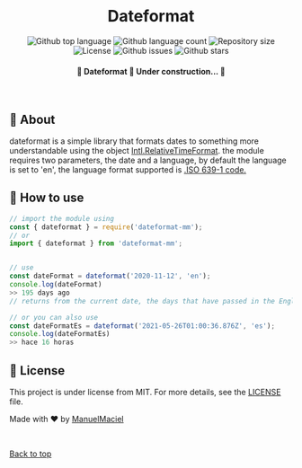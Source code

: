 <div align="center" id="top"> 
  <!-- <img src="./.github/app.gif" alt="Dateformat" /> -->
  &#xa0;

  <!-- <a href="https://dateformat.netlify.app">Demo</a> -->
</div>

<h1 align="center">Dateformat</h1>

<p align="center">
  <img alt="Github top language" src="https://img.shields.io/github/languages/top/ManuelMaciel/dateformat?color=56BEB8">

  <img alt="Github language count" src="https://img.shields.io/github/languages/count/ManuelMaciel/dateformat?color=56BEB8">

  <img alt="Repository size" src="https://img.shields.io/github/repo-size/ManuelMaciel/dateformat?color=56BEB8">

  <img alt="License" src="https://img.shields.io/github/license/ManuelMaciel/dateformat?color=56BEB8">

  <img alt="Github issues" src="https://img.shields.io/github/issues/ManuelMaciel/dateformat?color=56BEB8" />

  <!-- <img alt="Github forks" src="https://img.shields.io/github/forks/{{YOUR_GITHUB_USERNAME}}/dateformat?color=56BEB8" /> -->

  <img alt="Github stars" src="https://img.shields.io/github/stars/ManuelMaciel/dateformat?color=56BEB8" />
</p>

<!-- Status -->

<h4 align="center"> 
	🚧  Dateformat 🚀 Under construction...  🚧
</h4> 

<!-- <hr> -->

<!-- <p align="center">
  <a href="#dart-about">About</a> &#xa0; | &#xa0; 
  <a href="#sparkles-features">Features</a> &#xa0; | &#xa0;
  <a href="#rocket-technologies">Technologies</a> &#xa0; | &#xa0;
  <a href="#white_check_mark-requirements">Requirements</a> &#xa0; | &#xa0;
  <a href="#checkered_flag-starting">Starting</a> &#xa0; | &#xa0;
  <a href="#memo-license">License</a> &#xa0; | &#xa0;
  
</p> -->

<br>

## :dart: About ##

dateformat is a simple library that formats dates to something more understandable using the object <a href="https://developer.mozilla.org/es/docs/Web/JavaScript/Reference/Global_Objects/Intl/RelativeTimeFormat" target="_blank">Intl.RelativeTimeFormat</a>.
the module requires two parameters, the date and a language, by default the language is set to 'en', the language format supported is <a href="https://en.wikipedia.org/wiki/List_of_ISO_639-1_codes" target="_blank">.ISO 639-1 code.</a>

<!-- ## :sparkles: Features ##

:heavy_check_mark: Feature 1;\
:heavy_check_mark: Feature 2;\
:heavy_check_mark: Feature 3; -->

<!-- ## :rocket: Technologies ##

The following tools were used in this project:

- [Expo](https://expo.io/)
- [Node.js](https://nodejs.org/en/)
- [React](https://pt-br.reactjs.org/)
- [React Native](https://reactnative.dev/)
- [TypeScript](https://www.typescriptlang.org/) -->
<!-- 
## :white_check_mark: Requirements ##

Before starting :checkered_flag:, you need to have [Git](https://git-scm.com) and [Node](https://nodejs.org/en/) installed. -->

## :checkered_flag: How to use ##

```javascript
// import the module using
const { dateformat } = require('dateformat-mm');
// or
import { dateformat } from 'dateformat-mm';


// use
const dateFormat = dateformat('2020-11-12', 'en');
console.log(dateFormat)
>> 195 days ago
// returns from the current date, the days that have passed in the English language

// or you can also use
const dateFormatEs = dateformat('2021-05-26T01:00:36.876Z', 'es');
console.log(dateFormatEs)
>> hace 16 horas
```

## :memo: License ##

This project is under license from MIT. For more details, see the [LICENSE](LICENSE.md) file.


Made with :heart: by <a href="https://github.com/ManuelMaciel" target="_blank">ManuelMaciel</a>

&#xa0;

<a href="#top">Back to top</a>
